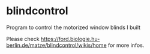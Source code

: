 # blindcontrol
Program to control the motorized window blinds I built

Please check
https://ford.biologie.hu-berlin.de/matze/blindcontrol/wikis/home
for more infos.
